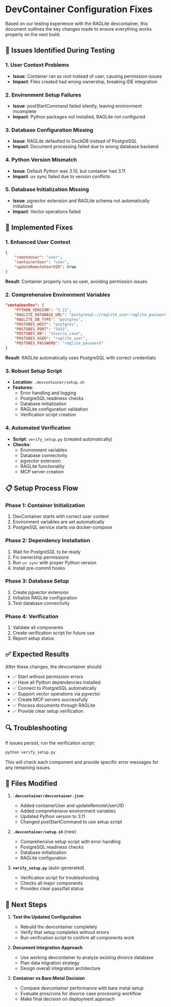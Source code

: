 # DevContainer Configuration Fixes

Based on our testing experience with the RAGLite devcontainer, this document outlines the key changes made to ensure everything works properly on the next build.

## 🚨 Issues Identified During Testing

### 1. User Context Problems
- **Issue**: Container ran as root instead of user, causing permission issues
- **Impact**: Files created had wrong ownership, breaking IDE integration

### 2. Environment Setup Failures  
- **Issue**: postStartCommand failed silently, leaving environment incomplete
- **Impact**: Python packages not installed, RAGLite not configured

### 3. Database Configuration Missing
- **Issue**: RAGLite defaulted to DuckDB instead of PostgreSQL
- **Impact**: Document processing failed due to wrong database backend

### 4. Python Version Mismatch
- **Issue**: Default Python was 3.10, but container had 3.11
- **Impact**: uv sync failed due to version conflicts

### 5. Database Initialization Missing
- **Issue**: pgvector extension and RAGLite schema not automatically initialized
- **Impact**: Vector operations failed

## 🔧 Implemented Fixes

### 1. Enhanced User Context
```json
{
    "remoteUser": "user",
    "containerUser": "user", 
    "updateRemoteUserUID": true
}
```
**Result**: Container properly runs as user, avoiding permission issues

### 2. Comprehensive Environment Variables
```json
"containerEnv": {
    "PYTHON_VERSION": "3.11",
    "RAGLITE_DATABASE_URL": "postgresql://raglite_user:raglite_password@postgres:5432/divorce_case",
    "RAGLITE_DB_TYPE": "postgres",
    "POSTGRES_HOST": "postgres",
    "POSTGRES_PORT": "5432",
    "POSTGRES_DB": "divorce_case", 
    "POSTGRES_USER": "raglite_user",
    "POSTGRES_PASSWORD": "raglite_password"
}
```
**Result**: RAGLite automatically uses PostgreSQL with correct credentials

### 3. Robust Setup Script
- **Location**: `.devcontainer/setup.sh`
- **Features**:
  - Error handling and logging
  - PostgreSQL readiness checks
  - Database initialization
  - RAGLite configuration validation
  - Verification script creation

### 4. Automated Verification
- **Script**: `verify_setup.py` (created automatically)
- **Checks**:
  - Environment variables
  - Database connectivity
  - pgvector extension
  - RAGLite functionality
  - MCP server creation

## 📋 Setup Process Flow

### Phase 1: Container Initialization
1. DevContainer starts with correct user context
2. Environment variables are set automatically
3. PostgreSQL service starts via docker-compose

### Phase 2: Dependency Installation  
1. Wait for PostgreSQL to be ready
2. Fix ownership permissions
3. Run `uv sync` with proper Python version
4. Install pre-commit hooks

### Phase 3: Database Setup
1. Create pgvector extension
2. Initialize RAGLite configuration
3. Test database connectivity

### Phase 4: Verification
1. Validate all components
2. Create verification script for future use
3. Report setup status

## ✅ Expected Results

After these changes, the devcontainer should:

- ✅ Start without permission errors
- ✅ Have all Python dependencies installed
- ✅ Connect to PostgreSQL automatically
- ✅ Support vector operations via pgvector
- ✅ Create MCP servers successfully
- ✅ Process documents through RAGLite
- ✅ Provide clear setup verification

## 🔍 Troubleshooting

If issues persist, run the verification script:
```bash
python verify_setup.py
```

This will check each component and provide specific error messages for any remaining issues.

## 📁 Files Modified

1. **`.devcontainer/devcontainer.json`**
   - Added containerUser and updateRemoteUserUID
   - Added comprehensive environment variables
   - Updated Python version to 3.11
   - Changed postStartCommand to use setup script

2. **`.devcontainer/setup.sh`** (new)
   - Comprehensive setup script with error handling
   - PostgreSQL readiness checks
   - Database initialization
   - RAGLite configuration

3. **`verify_setup.py`** (auto-generated)
   - Verification script for troubleshooting
   - Checks all major components
   - Provides clear pass/fail status

## 🎯 Next Steps

1. **Test the Updated Configuration**
   - Rebuild the devcontainer completely
   - Verify that setup completes without errors
   - Run verification script to confirm all components work

2. **Document Integration Approach**
   - Use working devcontainer to analyze existing divorce database
   - Plan data migration strategy
   - Design overall integration architecture

3. **Container vs Bare Metal Decision**
   - Compare devcontainer performance with bare metal setup
   - Evaluate pros/cons for divorce case processing workflow
   - Make final decision on deployment approach